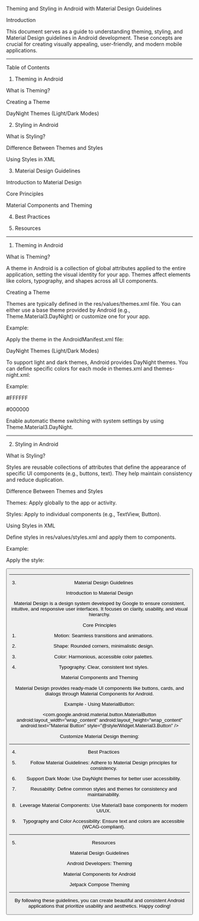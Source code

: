 Theming and Styling in Android with Material Design Guidelines

Introduction

This document serves as a guide to understanding theming, styling, and Material Design guidelines in Android development. These concepts are crucial for creating visually appealing, user-friendly, and modern mobile applications.


---

Table of Contents

1. Theming in Android

What is Theming?

Creating a Theme

DayNight Themes (Light/Dark Modes)



2. Styling in Android

What is Styling?

Difference Between Themes and Styles

Using Styles in XML



3. Material Design Guidelines

Introduction to Material Design

Core Principles

Material Components and Theming



4. Best Practices


5. Resources




---

1. Theming in Android

What is Theming?

A theme in Android is a collection of global attributes applied to the entire application, setting the visual identity for your app. Themes affect elements like colors, typography, and shapes across all UI components.

Creating a Theme

Themes are typically defined in the res/values/themes.xml file. You can either use a base theme provided by Android (e.g., Theme.Material3.DayNight) or customize one for your app.

Example:

<style name="AppTheme" parent="Theme.Material3.DayNight">
    <item name="colorPrimary">#6200EE</item>
    <item name="colorSecondary">#03DAC5</item>
    <item name="android:windowBackground">#FFFFFF</item>
</style>

Apply the theme in the AndroidManifest.xml file:

<application
    android:theme="@style/AppTheme">
</application>

DayNight Themes (Light/Dark Modes)

To support light and dark themes, Android provides DayNight themes. You can define specific colors for each mode in themes.xml and themes-night.xml:

Example:

<!-- res/values/themes.xml -->
<item name="colorPrimary">#FFFFFF</item>

<!-- res/values-night/themes.xml -->
<item name="colorPrimary">#000000</item>

Enable automatic theme switching with system settings by using Theme.Material3.DayNight.


---

2. Styling in Android

What is Styling?

Styles are reusable collections of attributes that define the appearance of specific UI components (e.g., buttons, text). They help maintain consistency and reduce duplication.

Difference Between Themes and Styles

Themes: Apply globally to the app or activity.

Styles: Apply to individual components (e.g., TextView, Button).


Using Styles in XML

Define styles in res/values/styles.xml and apply them to components.

Example:

<style name="CustomButtonStyle" parent="Widget.Material3.Button">
    <item name="android:backgroundTint">#6200EE</item>
    <item name="android:textColor">#FFFFFF</item>
</style>

Apply the style:

<Button
    style="@style/CustomButtonStyle"
    android:text="Click Me" />


---

3. Material Design Guidelines

Introduction to Material Design

Material Design is a design system developed by Google to ensure consistent, intuitive, and responsive user interfaces. It focuses on clarity, usability, and visual hierarchy.

Core Principles

1. Motion: Seamless transitions and animations.


2. Shape: Rounded corners, minimalistic design.


3. Color: Harmonious, accessible color palettes.


4. Typography: Clear, consistent text styles.



Material Components and Theming

Material Design provides ready-made UI components like buttons, cards, and dialogs through Material Components for Android.

Example - Using MaterialButton:

<com.google.android.material.button.MaterialButton
    android:layout_width="wrap_content"
    android:layout_height="wrap_content"
    android:text="Material Button"
    style="@style/Widget.Material3.Button" />

Customize Material Design theming:

<style name="Theme.MyApp" parent="Theme.Material3.DayNight">
    <item name="colorPrimary">#FF5722</item>
    <item name="shapeAppearanceCornerSmall">8dp</item>
</style>


---

4. Best Practices

1. Follow Material Guidelines: Adhere to Material Design principles for consistency.


2. Support Dark Mode: Use DayNight themes for better user accessibility.


3. Reusability: Define common styles and themes for consistency and maintainability.


4. Leverage Material Components: Use Material3 base components for modern UI/UX.


5. Typography and Color Accessibility: Ensure text and colors are accessible (WCAG-compliant).




---

5. Resources

Material Design Guidelines

Android Developers: Theming

Material Components for Android

Jetpack Compose Theming



---

By following these guidelines, you can create beautiful and consistent Android applications that prioritize usability and aesthetics. Happy coding!

